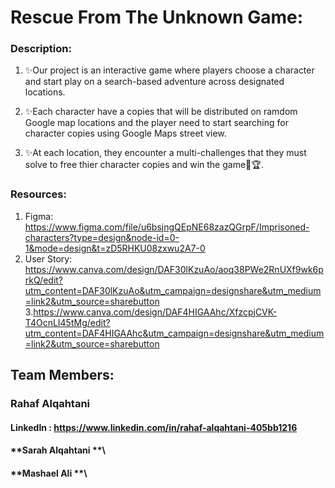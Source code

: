 # **Rescue From The Unknown Game:**

### **Description:**

1. ✨Our project is an interactive game where players choose a character and start play on a search-based adventure across designated locations.

2. ✨Each character have a copies that will be distributed on ramdom Google map locations and the player need to start searching for character copies using Google Maps street view.

3. ✨At each location, they encounter a multi-challenges that they must solve to free thier character copies and win the game🎉🏆.

### **Resources:**
1. Figma: 
https://www.figma.com/file/u6bsjngQEpNE68zazQGrpF/Imprisoned-characters?type=design&node-id=0-1&mode=design&t=zD5RHKU08zxwu2A7-0
2. User Story:
https://www.canva.com/design/DAF30lKzuAo/aoq38PWe2RnUXf9wk6prkQ/edit?utm_content=DAF30lKzuAo&utm_campaign=designshare&utm_medium=link2&utm_source=sharebutton
3.https://www.canva.com/design/DAF4HIGAAhc/XfzcpjCVK-T4OcnLI45tMg/edit?utm_content=DAF4HIGAAhc&utm_campaign=designshare&utm_medium=link2&utm_source=sharebutton

## **Team Members:**
### Rahaf Alqahtani
#### LinkedIn : https://www.linkedin.com/in/rahaf-alqahtani-405bb1216
#### **Sarah Alqahtani **\
#### **Mashael Ali **\
